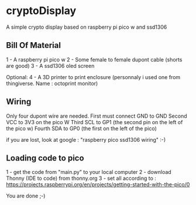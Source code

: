 # cryptoDisplay
A simple crypto display based on raspberry pi pico w and ssd1306

## Bill Of Material
1 - A raspberry pi pico w
2 - Some female to female dupont cable (shorts are good)
3 - A ssd1306 oled screen

Optional:
4 - A 3D printer to print enclosure (personnaly i used one from thingiverse. Name : octoprint monitor)

## Wiring
Only four dupont wire are needed.
First must connect GND to GND
Second VCC to 3V3 on the pico W
Third SCL to GP1 (the second pin on the left of the pico w)
Fourth SDA to GP0 (the first on the left of the pico)

if you are lost, look at google : "raspberry pico ssd1306 wiring"
:-)

## Loading code to pico
1 - get the code from "main.py" to your local computer
2 - download Thonny (IDE to code) from thonny.org
3 - set all according to : https://projects.raspberrypi.org/en/projects/getting-started-with-the-pico/0

You are done ;-)
